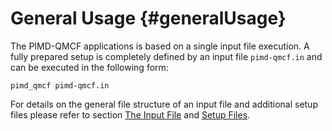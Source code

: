 # General Usage {#generalUsage}

The PIMD-QMCF applications is based on a single input file execution. A fully prepared setup is completely defined by an input file `pimd-qmcf.in` and can be executed in the following form:

    pimd_qmcf pimd-qmcf.in

For details on the general file structure of an input file and additional setup files please refer to section [The Input File](#inputFile) and [Setup Files](#setupFiles).